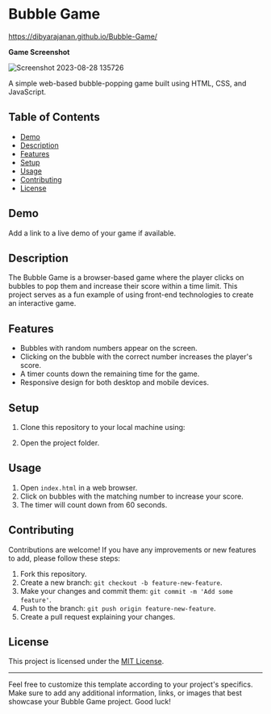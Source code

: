 # Bubble Game

https://dibyarajanan.github.io/Bubble-Game/
   
**Game Screenshot**


![Screenshot 2023-08-28 135726](https://github.com/Dibyarajanan/Bubble-Game/assets/130889237/153eefc8-c3fc-44ff-8aa3-0b0a5a2a09ea)
 <!-- Add a screenshot of your game if you have one -->

A simple web-based bubble-popping game built using HTML, CSS, and JavaScript.

## Table of Contents
- [Demo](#demo)
- [Description](#description)
- [Features](#features)
- [Setup](#setup)
- [Usage](#usage)
- [Contributing](#contributing)
- [License](#license)

## Demo
Add a link to a live demo of your game if available.

## Description
The Bubble Game is a browser-based game where the player clicks on bubbles to pop them and increase their score within a time limit. This project serves as a fun example of using front-end technologies to create an interactive game.

## Features
- Bubbles with random numbers appear on the screen.
- Clicking on the bubble with the correct number increases the player's score.
- A timer counts down the remaining time for the game.
- Responsive design for both desktop and mobile devices.

## Setup
1. Clone this repository to your local machine using:

2. Open the project folder.

## Usage
1. Open `index.html` in a web browser.
2. Click on bubbles with the matching number to increase your score.
3. The timer will count down from 60 seconds.

## Contributing
Contributions are welcome! If you have any improvements or new features to add, please follow these steps:
1. Fork this repository.
2. Create a new branch: `git checkout -b feature-new-feature`.
3. Make your changes and commit them: `git commit -m 'Add some feature'`.
4. Push to the branch: `git push origin feature-new-feature`.
5. Create a pull request explaining your changes.

## License
This project is licensed under the [MIT License](LICENSE).

---


Feel free to customize this template according to your project's specifics. Make sure to add any additional information, links, or images that best showcase your Bubble Game project. Good luck!
